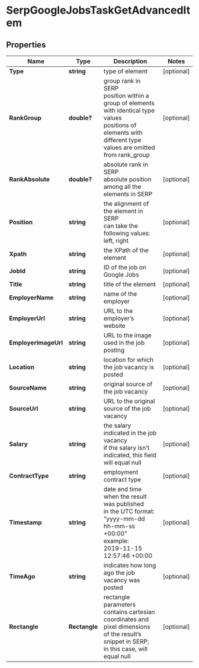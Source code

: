 # SerpGoogleJobsTaskGetAdvancedItem


## Properties

| Name | Type | Description | Notes |
|------------ | ------------- | ------------- | -------------|
**Type** | **string** | type of element |[optional]|
**RankGroup** | **double?** | group rank in SERP<br>position within a group of elements with identical type values<br>positions of elements with different type values are omitted from rank_group |[optional]|
**RankAbsolute** | **double?** | absolute rank in SERP<br>absolute position among all the elements in SERP |[optional]|
**Position** | **string** | the alignment of the element in SERP<br>can take the following values:<br>left, right |[optional]|
**Xpath** | **string** | the XPath of the element |[optional]|
**JobId** | **string** | ID of the job on Google Jobs |[optional]|
**Title** | **string** | title of the element |[optional]|
**EmployerName** | **string** | name of the employer |[optional]|
**EmployerUrl** | **string** | URL to the employer’s website |[optional]|
**EmployerImageUrl** | **string** | URL to the image used in the job posting |[optional]|
**Location** | **string** | location for which the job vacancy is posted |[optional]|
**SourceName** | **string** | original source of the job vacancy |[optional]|
**SourceUrl** | **string** | URL to the original source of the job vacancy |[optional]|
**Salary** | **string** | the salary indicated in the job vacancy<br>if the salary isn’t indicated, this field will equal null |[optional]|
**ContractType** | **string** | employment contract type |[optional]|
**Timestamp** | **string** | date and time when the result was published<br>in the UTC format: “yyyy-mm-dd hh-mm-ss +00:00”<br>example:<br>2019-11-15 12:57:46 +00:00 |[optional]|
**TimeAgo** | **string** | indicates how long ago the job vacancy was posted |[optional]|
**Rectangle** | **Rectangle** | rectangle parameters<br>contains cartesian coordinates and pixel dimensions of the result’s snippet in SERP;<br>in this case, will equal null |[optional]|